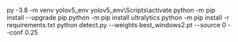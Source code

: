 py -3.8 -m venv yolov5_env
yolov5_env\Scripts\activate
python -m pip install --upgrade pip
python -m pip install ultralytics
python -m pip install -r requirements.txt
python detect.py --weights best_windows2.pt --source 0 --conf 0.25
